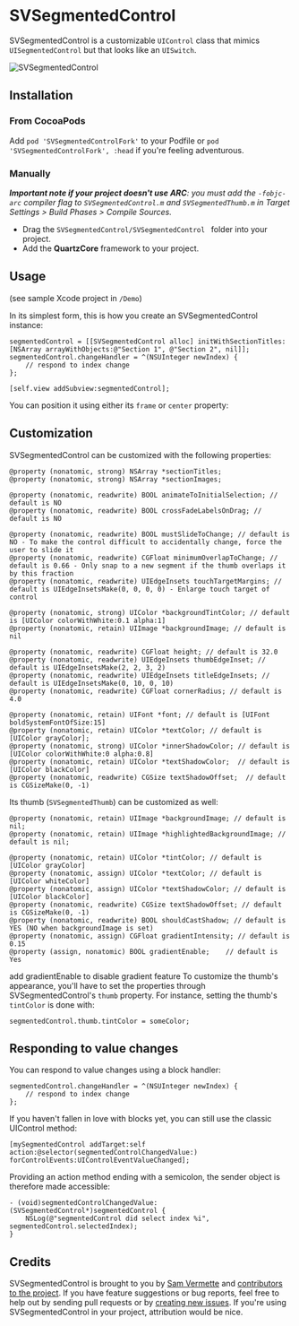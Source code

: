 # SVSegmentedControl

SVSegmentedControl is a customizable `UIControl` class that mimics `UISegmentedControl` but that looks like an `UISwitch`.

![SVSegmentedControl](http://f.cl.ly/items/213N0a1k2U2O0F3y053z/svsegmentedcontrol3.png)

## Installation

### From CocoaPods

Add `pod 'SVSegmentedControlFork'` to your Podfile or `pod 'SVSegmentedControlFork', :head` if you're feeling adventurous.

### Manually

_**Important note if your project doesn't use ARC**: you must add the `-fobjc-arc` compiler flag to `SVSegmentedControl.m` and `SVSegmentedThumb.m` in Target Settings > Build Phases > Compile Sources._

* Drag the `SVSegmentedControl/SVSegmentedControl ` folder into your project. 
* Add the **QuartzCore** framework to your project.

## Usage

(see sample Xcode project in `/Demo`)

In its simplest form, this is how you create an SVSegmentedControl instance:

```
segmentedControl = [[SVSegmentedControl alloc] initWithSectionTitles:[NSArray arrayWithObjects:@"Section 1", @"Section 2", nil]];
segmentedControl.changeHandler = ^(NSUInteger newIndex) {
    // respond to index change
};

[self.view addSubview:segmentedControl];
```

You can position it using either its `frame` or `center` property:

## Customization

SVSegmentedControl can be customized with the following properties:

```
@property (nonatomic, strong) NSArray *sectionTitles;
@property (nonatomic, strong) NSArray *sectionImages;

@property (nonatomic, readwrite) BOOL animateToInitialSelection; // default is NO
@property (nonatomic, readwrite) BOOL crossFadeLabelsOnDrag; // default is NO

@property (nonatomic, readwrite) BOOL mustSlideToChange; // default is NO - To make the control difficult to accidentally change, force the user to slide it
@property (nonatomic, readwrite) CGFloat minimumOverlapToChange; // default is 0.66 - Only snap to a new segment if the thumb overlaps it by this fraction
@property (nonatomic, readwrite) UIEdgeInsets touchTargetMargins; // default is UIEdgeInsetsMake(0, 0, 0, 0) - Enlarge touch target of control

@property (nonatomic, strong) UIColor *backgroundTintColor; // default is [UIColor colorWithWhite:0.1 alpha:1]
@property (nonatomic, retain) UIImage *backgroundImage; // default is nil

@property (nonatomic, readwrite) CGFloat height; // default is 32.0
@property (nonatomic, readwrite) UIEdgeInsets thumbEdgeInset; // default is UIEdgeInsetsMake(2, 2, 3, 2)
@property (nonatomic, readwrite) UIEdgeInsets titleEdgeInsets; // default is UIEdgeInsetsMake(0, 10, 0, 10)
@property (nonatomic, readwrite) CGFloat cornerRadius; // default is 4.0

@property (nonatomic, retain) UIFont *font; // default is [UIFont boldSystemFontOfSize:15]
@property (nonatomic, retain) UIColor *textColor; // default is [UIColor grayColor];
@property (nonatomic, strong) UIColor *innerShadowColor; // default is [UIColor colorWithWhite:0 alpha:0.8]
@property (nonatomic, retain) UIColor *textShadowColor;  // default is [UIColor blackColor]
@property (nonatomic, readwrite) CGSize textShadowOffset;  // default is CGSizeMake(0, -1)
```

Its thumb (`SVSegmentedThumb`) can be customized as well: 

```
@property (nonatomic, retain) UIImage *backgroundImage; // default is nil;
@property (nonatomic, retain) UIImage *highlightedBackgroundImage; // default is nil;

@property (nonatomic, retain) UIColor *tintColor; // default is [UIColor grayColor]
@property (nonatomic, assign) UIColor *textColor; // default is [UIColor whiteColor]
@property (nonatomic, assign) UIColor *textShadowColor; // default is [UIColor blackColor]
@property (nonatomic, readwrite) CGSize textShadowOffset; // default is CGSizeMake(0, -1)
@property (nonatomic, readwrite) BOOL shouldCastShadow; // default is YES (NO when backgroundImage is set)
@property (nonatomic, assign) CGFloat gradientIntensity; // default is 0.15
@property (assign, nonatomic) BOOL gradientEnable;    // default is Yes
```

add gradientEnable to disable gradient feature
To customize the thumb's appearance, you'll have to set the properties through SVSegmentedControl's `thumb` property. For instance, setting the thumb's `tintColor` is done with:

```
segmentedControl.thumb.tintColor = someColor;
```

## Responding to value changes

You can respond to value changes using a block handler:

```
segmentedControl.changeHandler = ^(NSUInteger newIndex) {
    // respond to index change
};
```

If you haven't fallen in love with blocks yet, you can still use the classic UIControl method:

```
[mySegmentedControl addTarget:self action:@selector(segmentedControlChangedValue:) forControlEvents:UIControlEventValueChanged];
```

Providing an action method ending with a semicolon, the sender object is therefore made accessible:

```
- (void)segmentedControlChangedValue:(SVSegmentedControl*)segmentedControl {
	NSLog(@"segmentedControl did select index %i", segmentedControl.selectedIndex);
}
```

## Credits

SVSegmentedControl is brought to you by [Sam Vermette](http://samvermette.com) and [contributors to the project](https://github.com/samvermette/SVSegmentedControl/contributors). If you have feature suggestions or bug reports, feel free to help out by sending pull requests or by [creating new issues](https://github.com/samvermette/SVSegmentedControl/issues/new). If you're using SVSegmentedControl in your project, attribution would be nice. 
